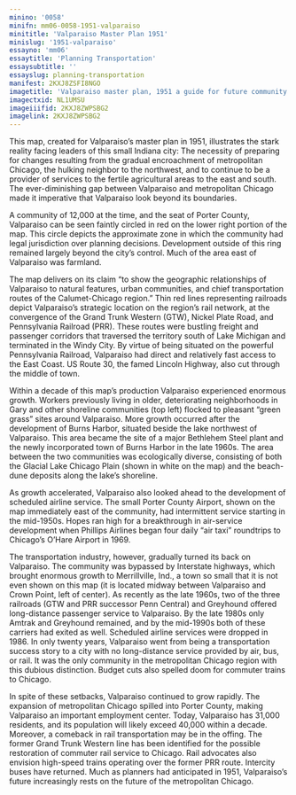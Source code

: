 ```yaml
---
minino: '0058'
minifn: mm06-0058-1951-valparaiso
minititle: 'Valparaiso Master Plan 1951'
minislug: '1951-valparaiso'
essayno: 'mm06'
essaytitle: 'Planning Transportation'
essaysubtitle: ''
essayslug: planning-transportation
manifest: 2KXJ8ZSFI8NGO
imagetitle: 'Valparaiso master plan, 1951 a guide for future community development'
imagectxid: NL1UMSU
imageiiifid: 2KXJ8ZWPSBG2
imagelink: 2KXJ8ZWPSBG2
---
```

This map, created for Valparaiso’s master plan in 1951, illustrates the stark reality facing leaders of this small Indiana city: The necessity of preparing for changes resulting from the gradual encroachment of metropolitan Chicago, the hulking neighbor to the northwest, and to continue to be a provider of services to the fertile agricultural areas to the east and south. The ever-diminishing gap between Valparaiso and metropolitan Chicago made it imperative that Valparaiso look beyond its boundaries. 

A community of 12,000 at the time, and the seat of Porter County, Valparaiso can be seen faintly circled in red on the lower right portion of the map. This circle depicts the approximate zone in which the community had legal jurisdiction over planning decisions. Development outside of this ring remained largely beyond the city’s control. Much of the area east of Valparaiso was farmland. 

The map delivers on its claim “to show the geographic relationships of Valparaiso to natural features, urban communities, and chief transportation routes of the Calumet-Chicago region.” Thin red lines representing railroads depict Valparaiso’s strategic location on the region’s rail network, at the convergence of the Grand Trunk Western (GTW), Nickel Plate Road, and Pennsylvania Railroad (PRR). These routes were bustling freight and passenger corridors that traversed the territory south of Lake Michigan and terminated in the Windy City. By virtue of being situated on the powerful Pennsylvania Railroad, Valparaiso had direct and relatively fast access to the East Coast. US Route 30, the famed Lincoln Highway, also cut through the middle of town. 

Within a decade of this map’s production Valparaiso experienced enormous growth. Workers previously living in older, deteriorating neighborhoods in Gary and other shoreline communities (top left) flocked to pleasant “green grass” sites around Valparaiso. More growth occurred after the development of Burns Harbor, situated beside the lake northwest of Valparaiso. This area became the site of a major Bethlehem Steel plant and the newly incorporated town of Burns Harbor in the late 1960s. The area between the two communities was ecologically diverse, consisting of both the Glacial Lake Chicago Plain (shown in white on the map) and the beach-dune deposits along the lake’s shoreline. 

As growth accelerated, Valparaiso also looked ahead to the development of scheduled airline service. The small Porter County Airport, shown on the map immediately east of the community, had intermittent service starting in the mid-1950s. Hopes ran high for a breakthrough in air-service development when Phillips Airlines began four daily “air taxi” roundtrips to Chicago’s O’Hare Airport in 1969. 

The transportation industry, however, gradually turned its back on Valparaiso. The community was bypassed by Interstate highways, which brought enormous growth to Merrillville, Ind., a town so small that it is not even shown on this map (it is located midway between Valparaiso and Crown Point, left of center). As recently as the late 1960s, two of the three railroads (GTW and PRR successor Penn Central) and Greyhound offered long-distance passenger service to Valparaiso. By the late 1980s only Amtrak and Greyhound remained, and by the mid-1990s both of these carriers had exited as well. Scheduled airline services were dropped in 1986. In only twenty years, Valparaiso went from being a transportation success story to a city with no long-distance service provided by air, bus, or rail. It was the only community in the metropolitan Chicago region with this dubious distinction. Budget cuts also spelled doom for commuter trains to Chicago. 

In spite of these setbacks, Valparaiso continued to grow rapidly. The expansion of metropolitan Chicago spilled into Porter County, making Valparaiso an important employment center. Today, Valparaiso has 31,000 residents, and its population will likely exceed 40,000 within a decade. Moreover, a comeback in rail transportation may be in the offing. The former Grand Trunk Western line has been identified for the possible restoration of commuter rail service to Chicago. Rail advocates also envision high-speed trains operating over the former PRR route. Intercity buses have returned. Much as planners had anticipated in 1951, Valparaiso’s future increasingly rests on the future of the metropolitan Chicago. 



